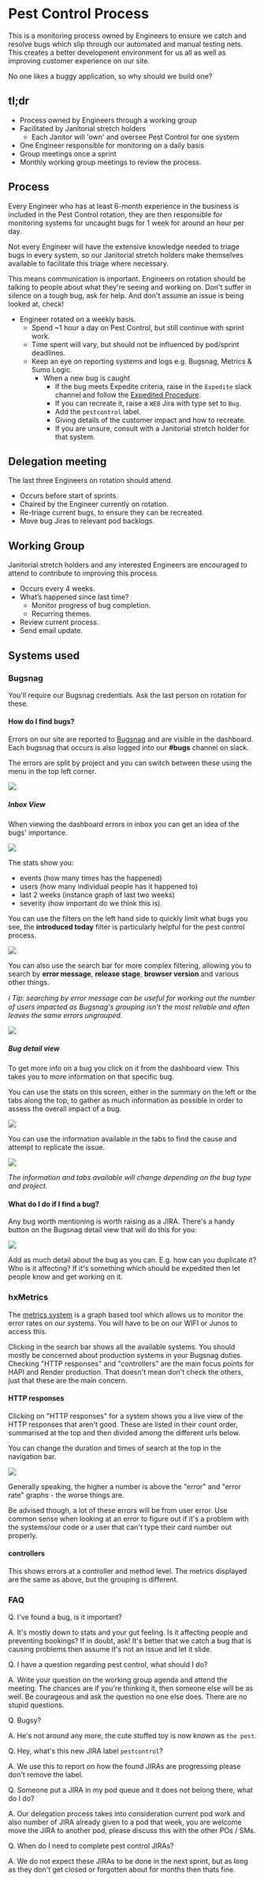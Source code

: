 # Pest Control Process

This is a monitoring process owned by Engineers to ensure we catch and resolve bugs which slip through our automated and manual testing nets. This creates a better development environment for us all as well as improving customer experience on our site.

No one likes a buggy application, so why should we build one?

## tl;dr
- Process owned by Engineers through a working group
- Facilitated by Janitorial stretch holders 
  - Each Janitor will 'own' and oversee Pest Control for one system
- One Engineer responsible for monitoring on a daily basis
- Group meetings once a sprint
- Monthly working group meetings to review the process.

## Process

Every Engineer who has at least 6-month experience in the business is included in the Pest Control rotation, they are then responsible for monitoring systems for uncaught bugs for 1 week for around an hour per day.

Not every Engineer will have the extensive knowledge needed to triage bugs in every system, so our Janitorial stretch holders make themselves available to facilitate this triage where necessary.

This means communication is important. Engineers on rotation should be talking to people about what they're seeing and  working on. Don't suffer in silence on a tough bug, ask for help. And don't assume an issue is being looked at, check!

* Engineer rotated on a weekly basis.
  * Spend ~1 hour a day on Pest Control, but still continue with sprint work.
  * Time spent will vary, but should not be influenced by pod/sprint deadlines.
  * Keep an eye on reporting systems and logs e.g. Bugsnag, Metrics & Sumo Logic. 
    * When a new bug is caught
      * If the bug meets Expedite criteria, raise in the `Expedite` slack channel and follow the [Expedited Procedure](expedited-procedure.md).
      * If you can recreate it, raise a `WEB` Jira with type set to `Bug`.
      * Add the `pestcontrol` label.
      * Giving details of the customer impact and how to recreate.
      * If you are unsure, consult with a Janitorial stretch holder for that system.

## Delegation meeting

The last three Engineers on rotation should attend.

* Occurs before start of sprints.
* Chaired by the Engineer currently on rotation.
* Re-triage current bugs, to ensure they can be recreated.
* Move bug Jiras to relevant pod backlogs.

## Working Group

Janitorial stretch holders and any interested Engineers are encouraged to attend to contribute to improving this process.

* Occurs every 4 weeks.
* What’s happened since last time?
  * Monitor progress of bug completion.
  * Recurring themes.
* Review current process.
* Send email update.

## Systems used

### Bugsnag

You'll require our Bugsnag credentials. Ask the last person on rotation for these.

#### How do I find bugs?
Errors on our site are reported to [Bugsnag](https://bugsnag.com/holiday-extras/trip-app-js/errors) and are visible in the dashboard. Each bugsnag that occurs is also logged into our **#bugs** channel on slack.

The errors are split by project and you can switch between these using the menu in the top left corner.

![](/images/pest-control-process/project-selector.png)

##### Inbox View
When viewing the dashboard errors in inbox you can get an idea of the bugs' importance.

![](/images/pest-control-process/dashboard-bug-view.png)

The stats show you:
- events (how many times has the happened)
- users (how many individual people has it happened to)
- last 2 weeks (instance graph of last two weeks)
- severity (how important do we think this is).

You can use the filters on the left hand side to quickly limit what bugs you see, the **introduced today** filter is particularly helpful for the pest control process.

![](/images/pest-control-process/bug-filter.png)

You can also use the search bar for more complex filtering, allowing you to search by **error message**, **release stage**, **browser version** and various other things.

_:information_source: Tip: searching by error message can be useful for working out the number of users impacted as Bugsnag's grouping isn't the most reliable and often leaves the same errors ungrouped._

![](/images/pest-control-process/bug-search.png)

##### Bug detail view
To get more info on a bug you click on it from the dashboard view. This takes you to more information on that specific bug.

You can use the stats on this screen, either in the summary on the left or the tabs along the top, to gather as much information as possible in order to assess the overall impact of a bug.

![](/images/pest-control-process/stats.png)

You can use the information available in the tabs to find the cause and attempt to replicate the issue.

![](/images/pest-control-process/tabs.png)

_The information and tabs available will change depending on the bug type and project._

#### What do I do if I find a bug?
Any bug worth mentioning is worth raising as a JIRA. There's a handy button on the Bugsnag detail view that will do this for you:

![](/images/pest-control-process/create-jira.png)

Add as much detail about the bug as you can. E.g. how can you duplicate it? Who is it affecting? If it's something which should be expedited then let people know and get working on it.

### hxMetrics

The [metrics system](https://metrics.holidayextras.com/) is a graph based tool which allows us to monitor the error rates on our systems. You will have to be on our WIFI or Junos to access this.

Clicking in the search bar shows all the available systems. You should mostly be concerned about production systems in your Bugsnag duties. Checking "HTTP responses" and "controllers" are the main focus points for HAPI and Render production. That doesn't mean don't check the others, just that these are the main concern.

#### HTTP responses
Clicking on "HTTP responses" for a system shows you a live view of the HTTP responses that aren't good. These are listed in their count order, summarised at the top and then divided among the different urls below.

You can change the duration and times of search at the top in the navigation bar.

![](/images/pest-control-process/timeframe.png)

Generally speaking, the higher a number is above the "error" and "error rate" graphs - the worse things are.

Be advised though, a lot of these errors will be from user error. Use common sense when looking at an error to figure out if it's a problem with the systems/our code or a user that can't type their card number out properly.

#### controllers
This shows errors at a controller and method level. The metrics displayed are the same as above, but the grouping is different.

### FAQ
Q. I've found a bug, is it important?

A. It's mostly down to stats and your gut feeling. Is it affecting people and preventing bookings? If in doubt, ask! It's better that we catch a bug that is causing problems then assume it's not an issue and let it slide.

Q. I have a question regarding pest control, what should I do?

A. Write your question on the working group agenda and attend the meeting. The chances are if you're thinking it, then someone else will be as well. Be courageous and ask the question no one else does. There are no stupid questions.

Q. Bugsy?

A. He's not around any more, the cute stuffed toy is now known as `the pest`.

Q. Hey, what's this new JIRA label `pestcontrol`?

A. We use this to report on how the found JIRAs are progressing please don't remove the label.

Q. Someone put a JIRA in my pod queue and it does not belong there, what do I do?

A. Our delegation process takes into consideration current pod work and also number of JIRA already given to a pod that week, you are welcome move the JIRA to another pod, please discuss this with the other POs / SMs.

Q. When do I need to complete pest control JIRAs?

A. We do not expect these JIRAs to be done in the next sprint, but as long as they don't get closed or forgotten about for months then thats fine.
